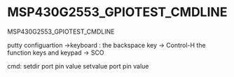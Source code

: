 # MSP430G2553_GPIOTEST_CMDLINE
MSP430G2553_GPIOTEST_CMDLINE

putty configuartion
->keyboard :
the backspace key  -> Control-H
the function keys and keypad -> SCO

cmd:
setdir port pin value
setvalue port pin value
